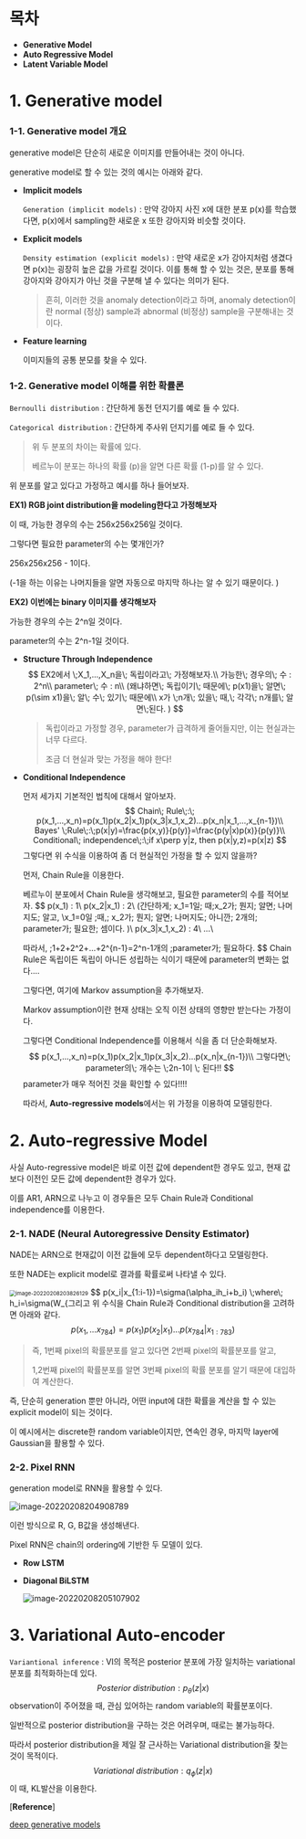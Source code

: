 # 목차

- **Generative Model**
- **Auto Regressive Model**
- **Latent Variable Model**



# 1. Generative model

### 1-1. Generative model 개요

generative model은 단순히 새로운 이미지를 만들어내는 것이 아니다. 

generative model로 할 수 있는 것의 예시는 아래와 같다. 

- **Implicit models**

  `Generation (implicit models)` : 만약 강아지 사진 x에 대한 분포 p(x)를 학습했다면, p(x)에서 sampling한 새로운 x 또한 강아지와 비슷할 것이다. 

- **Explicit models**

  `Density estimation (explicit models)` : 만약 새로운 x가 강아지처럼 생겼다면 p(x)는 굉장히 높은 값을 가르킬 것이다. 이를 통해 할 수 있는 것은, 분포를 통해 강아지와 강아지가 아닌 것을 구분해 낼 수 있다는 의미가 된다. 

  > 흔히, 이러한 것을 anomaly detection이라고 하며, anomaly detection이란 normal (정상) sample과 abnormal (비정상) sample을 구분해내는 것이다. 

- **Feature learning**

  이미지들의 공통 분모를 찾을 수 있다. 



### 1-2. Generative model 이해를 위한 확률론

`Bernoulli distribution` : 간단하게 동전 던지기를 예로 들 수 있다. 

`Categorical distribution` : 간단하게 주사위 던지기를 예로 들 수 있다. 

> 위 두 분포의 차이는 확률에 있다. 
>
> 베르누이 분포는 하나의 확률 (p)을 알면 다른 확률 (1-p)를 알 수 있다. 

위 분포를 알고 있다고 가정하고 예시를 하나 들어보자. 

**EX1) RGB joint distribution을 modeling한다고 가정해보자**

이 때, 가능한 경우의 수는 256x256x256일 것이다. 

그렇다면 필요한 parameter의 수는 몇개인가?

256x256x256 - 1이다. 

(-1을 하는 이유는 나머지들을 알면 자동으로 마지막 하나는 알 수 있기 때문이다. )

**EX2) 이번에는 binary 이미지를 생각해보자**

가능한 경우의 수는 2^n일 것이다. 

parameter의 수는 2^n-1일 것이다. 

- **Structure Through Independence**
  $$
  EX2에서 \;X_1,...,X_n을\; 독립이라고\; 가정해보자.\\
  가능한\; 경우의\; 수 : 2^n\\
  parameter\; 수 : n\\
  (왜냐하면\; 독립이기\; 때문에\; p(x1)을\; 알면\; p(\sim x1)을\; 알\; 수\; 있기\; 때문에\\
  x가 \;n개\; 있을\; 때,\; 각각\; n개를\; 알면\;된다. )
  $$

  > 독립이라고 가정할 경우, parameter가 급격하게 줄어들지만, 이는 현실과는 너무 다르다. 
  >
  > 조금 더 현실과 맞는 가정을 해야 한다!

- **Conditional Independence**

  먼저 세가지 기본적인 법칙에 대해서 알아보자. 
  $$
  Chain\; Rule\;:\; p(x_1,...,x_n)=p(x_1)p(x_2|x_1)p(x_3|x_1,x_2)...p(x_n|x_1,...,x_{n-1})\\
  Bayes' \;Rule\;:\;p(x|y)=\frac{p(x,y)}{p(y)}=\frac{p(y|x)p(x)}{p(y)}\\
  Conditional\; independence\;:\;if x\perp y|z, then p(x|y,z)=p(x|z)
  $$
  그렇다면 위 수식을 이용하여 좀 더 현실적인 가정을 할 수 있지 않을까?

  먼저, Chain Rule을 이용한다. 

  베르누이 분포에서 Chain Rule을 생각해보고, 필요한 parameter의 수를 적어보자. 
  $$
  p(x_1) : 1\\
  p(x_2|x_1) : 2\\
  (간단하게\; x_1=1일\; 때\;x_2가\; 뭔지\; 알면\; 나머지도\; 알고, 
  \\x_1=0일 \;때,\; x_2가\; 뭔지\; 알면\; 나머지도\; 아니깐\; 2개의\; parameter가\; 필요한\; 셈이다. )\\
  p(x_3|x_1,x_2) : 4\\
  ...\\
  
  따라서, \;1+2+2^2+...+2^{n-1}=2^n-1개의 \;parameter가\; 필요하다.
  $$
  Chain Rule은 독립이든 독립이 아니든 성립하는 식이기 때문에 parameter의 변화는 없다....

  그렇다면, 여기에 Markov assumption을 추가해보자.

  Markov assumption이란 현재 상태는 오직 이전 상태의 영향만 받는다는 가정이다. 

  그렇다면 Conditional Independence를 이용해서 식을 좀 더 단순화해보자. 
  $$
  p(x_1,...,x_n)=p(x_1)p(x_2|x_1)p(x_3|x_2)...p(x_n|x_{n-1})\\
  그렇다면\; parameter의\; 개수는 \;2n-1이 \; 된다!!
  $$
  parameter가 매우 적어진 것을 확인할 수 있다!!!!

  따라서, **Auto-regressive models**에서는 위 가정을 이용하여 모델링한다. 



# 2. Auto-regressive Model

사실 Auto-regressive model은 바로 이전 값에 dependent한 경우도 있고, 현재 값보다 이전인 모든 값에 dependent한 경우가 있다. 

이를 AR1, ARN으로 나누고 이 경우들은 모두 Chain Rule과 Conditional independence를 이용한다. 

### 2-1. NADE (Neural Autoregressive Density Estimator)

NADE는 ARN으로 현재값이 이전 값들에 모두 dependent하다고 모델링한다. 

또한 NADE는 explicit model로 결과를 확률로써 나타낼 수 있다.

<img src="C:\Users\Administrator1\AppData\Roaming\Typora\typora-user-images\image-20220208203826129.png" alt="image-20220208203826129" style="zoom:67%;" />
$$
p(x_i|x_{1:i-1})=\sigma(\alpha_ih_i+b_i) \;where\; h_i=\sigma(W_{<i}x_{1:i-1}+c)
$$
위 식으로 나타낼 수 있다. 

그리고 위 수식을 Chain Rule과 Conditional distribution을 고려하면 아래와 같다.
$$
p(x_1,...x_{784})=p(x_1)p(x_2|x_1)...p(x_{784}|x_{1:783})
$$

> 즉, 1번째 pixel의 확률분포를 알고 있다면 2번째 pixel의 확률분포를 알고,
>
>  1,2번째 pixel의 확률분포를 알면 3번째 pixel의 확률 분포를 알기 때문에 대입하여 계산한다.   

즉, 단순히 generation 뿐만 아니라, 어떤 input에 대한 확률을 계산을 할 수 있는 explicit model이 되는 것이다. 

이 예시에서는 discrete한 random variable이지만, 연속인 경우, 마지막 layer에 Gaussian을 활용할 수 있다. 



### 2-2. Pixel RNN

generation model로 RNN을 활용할 수 있다. 

![image-20220208204908789](C:\Users\Administrator1\AppData\Roaming\Typora\typora-user-images\image-20220208204908789.png)

이런 방식으로 R, G, B값을 생성해낸다. 

Pixel RNN은 chain의 ordering에 기반한 두 모델이 있다. 

- **Row LSTM**

- **Diagonal BiLSTM**

  ![image-20220208205107902](C:\Users\Administrator1\AppData\Roaming\Typora\typora-user-images\image-20220208205107902.png)



# 3. Variational Auto-encoder

`Variantional inference` : VI의 목적은 posterior 분포에 가장 일치하는 variational 분포를 최적화하는데 있다. 
$$
Posterior\; distribution:p_\theta(z|x)
$$
observation이 주어졌을 때, 관심 있어하는 random variable의 확률분포이다. 

일반적으로 posterior distribution을 구하는 것은 어려우며, 때로는 불가능하다. 

따라서 posterior distribution을 제일 잘 근사하는 Variational distribution을 찾는 것이 목적이다. 
$$
Variational\; distribution:q_\phi(z|x)
$$
이 때, KL발산을 이용한다. 

[**Reference**]

[deep generative models](https://deepgenerativemodels.github.io/)